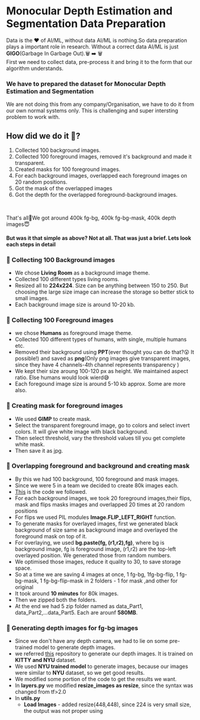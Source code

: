 # **Monocular Depth Estimation and Segmentation Data Preparation** 

 Data is the :heart: of AI/ML, without data AI/ML is nothing.So data preparation plays a important role in research. Without a correct data
 AI/ML is just **GIGO**(Garbage In Garbage Out).:wastebasket: :arrow_right: :wastebasket:
 <br/>
 First we need to collect data, pre-process it and bring it to the form that our algorithm understands.

 ### We have to prepared the dataset for **Monocular Depth Estimation and Segmentation**
 
  We are not doing this from any company/Organisation, we have to do it from our own normal systems only. This is challenging and 
  super intersting problem to work with.
  <br/>
  
  ## **How did we do it :thinking:?**
  
  1. Collected 100 background images.
  2. Collected 100 foreground images, removed it's background and made it transparent.
  3. Created masks for 100 foreground images.
  3. For each background images, overlapped each foreground images on 20 random positions.
  4. Got the mask of the overlapped images
  5. Got the depth for the overlapped foreground-background images.
  
  <br/>
    
   That's all:hugs:We got around  400k fg-bg, 400k fg-bg-mask, 400k depth images:innocent:
    
   #### But was it that simple as above? Not at all. That was just a brief. Lets look each steps in detail
    
   ### **:small_orange_diamond: Collecting 100 Background images** 
    
   * We chose **Living Room** as a background image theme.
   * Collected 100 different types living rooms.
   * Resized all to **224x224**. Size can be anything between 150 to 250. But choosing the large size image can increase the storage
             so better stick to small images.
   * Each background image size is around 10-20 kb.
             
  ### **:small_orange_diamond: Collecting 100 Foreground images**
            
   * we chose **Humans** as foreground image theme.
   * Collected 100 different types of humans, with single, multiple humans etc.
   * Removed their background using **PPT**(ever thought you can do that?:astonished: It possible!) and saved as **png**(Only png images give transparent images, since they have 4 channels-4th channel represents transparency )
   * We kept their size aroung 100-120 px as height. We maintained aspect ratio. Else humans would look wierd:sweat_smile:
   * Each foregound image size is around 5-10 kb approx. Some are more also.
   
   ### **:small_orange_diamond: Creating mask for foreground images**
   
   * We used **GIMP** to create mask.
   * Select the transparent foreground image, go to colors and select invert colors. It will give white image with black background.
   * Then select threshold, vary the threshold values till you get complete white mask.
   * Then save it as jpg.
   
   ### **:small_orange_diamond: Overlapping foreground and background and creating mask**
   
   * By this we had 100 background, 100 foreground and mask images.
   * Since we were 5 in a team we decided to create 80k images each.
   * [This](https://github.com/Sushmitha-Katti/EVA-4/blob/master/Session14/Overlap_and_mask.ipynb) is the code we followed.
   * For each background images, we took 20 foreground images,their flips, mask and flips masks images and overlapped 20 times at 20 random positions
   * For flips we used PIL modules **Image.FLIP_LEFT_RIGHT** function.
   * To generate masks for overlayed images, first we generated black background of size same as background image and overlayed the foreground mask on top of it.
   * For overlaying, we used **bg.paste(fg, (r1,r2),fg)**, where bg is background image, fg is foreground image, (r1,r2) are the top-left overlayed position. We generated those from random numbers.
   * We optimised those images, reduce it quality to 30, to save storage space.
   * So at a time we are saving 4 images at once, 1 fg-bg, 1fg-bg-flip, 1 fg-bg-mask, 1 fg-bg-flip-mask in 2 folders - 1 for mask ,and other for original
   * It took around **10 minutes** for 80k images. 
   * Then we zipped both the folders. 
   * At the end we had 5 zip folder named as data_Part1, data_Part2,...data_Part5. Each are arounf **580MB**.
   
   ### **:small_orange_diamond: Generating depth images for fg-bg images**
   
   * Since we don't have any depth camera, we had to lie on some pre-trained model to generate depth images.
   * we referred [this](https://github.com/ialhashim/DenseDepth) repository to generate our depth images. It is trained on **KITTY and NYU** dataset.
   * We used **NYU trained model** to generate images, because our images were similar to **NYU** dataset, so we get good results.
   * We modified some portion of the code to get the results we want.
   * In **layers.py** we modified **resize_images as resize**, since the syntax was changed from tf>2.0
   * In **utils.py** 
     * **Load Images** - added resize(448,448), since 224 is very small size, the output was not proper using
   
   
   
   
    
    
    
  



 
 
 
 
